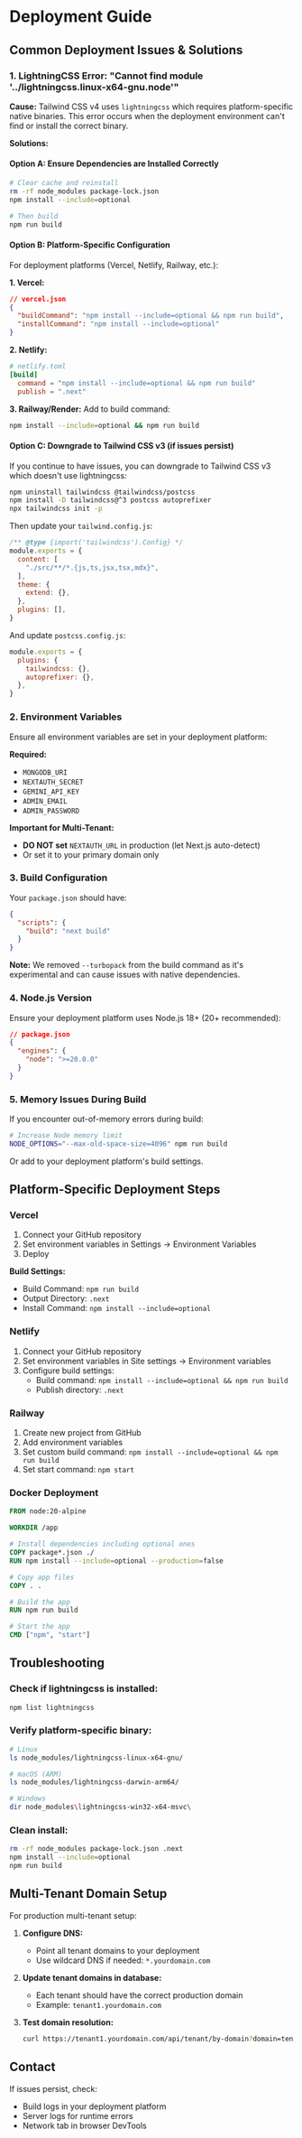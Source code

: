 # Deployment Guide

## Common Deployment Issues & Solutions

### 1. LightningCSS Error: "Cannot find module '../lightningcss.linux-x64-gnu.node'"

**Cause:** Tailwind CSS v4 uses `lightningcss` which requires platform-specific native binaries. This error occurs when the deployment environment can't find or install the correct binary.

**Solutions:**

#### Option A: Ensure Dependencies are Installed Correctly

```bash
# Clear cache and reinstall
rm -rf node_modules package-lock.json
npm install --include=optional

# Then build
npm run build
```

#### Option B: Platform-Specific Configuration

For deployment platforms (Vercel, Netlify, Railway, etc.):

**1. Vercel:**
```json
// vercel.json
{
  "buildCommand": "npm install --include=optional && npm run build",
  "installCommand": "npm install --include=optional"
}
```

**2. Netlify:**
```toml
# netlify.toml
[build]
  command = "npm install --include=optional && npm run build"
  publish = ".next"
```

**3. Railway/Render:**
Add to build command:
```bash
npm install --include=optional && npm run build
```

#### Option C: Downgrade to Tailwind CSS v3 (if issues persist)

If you continue to have issues, you can downgrade to Tailwind CSS v3 which doesn't use lightningcss:

```bash
npm uninstall tailwindcss @tailwindcss/postcss
npm install -D tailwindcss@^3 postcss autoprefixer
npx tailwindcss init -p
```

Then update your `tailwind.config.js`:
```js
/** @type {import('tailwindcss').Config} */
module.exports = {
  content: [
    "./src/**/*.{js,ts,jsx,tsx,mdx}",
  ],
  theme: {
    extend: {},
  },
  plugins: [],
}
```

And update `postcss.config.js`:
```js
module.exports = {
  plugins: {
    tailwindcss: {},
    autoprefixer: {},
  },
}
```

### 2. Environment Variables

Ensure all environment variables are set in your deployment platform:

**Required:**
- `MONGODB_URI`
- `NEXTAUTH_SECRET`
- `GEMINI_API_KEY`
- `ADMIN_EMAIL`
- `ADMIN_PASSWORD`

**Important for Multi-Tenant:**
- **DO NOT set** `NEXTAUTH_URL` in production (let Next.js auto-detect)
- Or set it to your primary domain only

### 3. Build Configuration

Your `package.json` should have:
```json
{
  "scripts": {
    "build": "next build"
  }
}
```

**Note:** We removed `--turbopack` from the build command as it's experimental and can cause issues with native dependencies.

### 4. Node.js Version

Ensure your deployment platform uses Node.js 18+ (20+ recommended):

```json
// package.json
{
  "engines": {
    "node": ">=20.0.0"
  }
}
```

### 5. Memory Issues During Build

If you encounter out-of-memory errors during build:

```bash
# Increase Node memory limit
NODE_OPTIONS="--max-old-space-size=4096" npm run build
```

Or add to your deployment platform's build settings.

## Platform-Specific Deployment Steps

### Vercel

1. Connect your GitHub repository
2. Set environment variables in Settings → Environment Variables
3. Deploy

**Build Settings:**
- Build Command: `npm run build`
- Output Directory: `.next`
- Install Command: `npm install --include=optional`

### Netlify

1. Connect your GitHub repository
2. Set environment variables in Site settings → Environment variables
3. Configure build settings:
   - Build command: `npm install --include=optional && npm run build`
   - Publish directory: `.next`

### Railway

1. Create new project from GitHub
2. Add environment variables
3. Set custom build command: `npm install --include=optional && npm run build`
4. Set start command: `npm start`

### Docker Deployment

```dockerfile
FROM node:20-alpine

WORKDIR /app

# Install dependencies including optional ones
COPY package*.json ./
RUN npm install --include=optional --production=false

# Copy app files
COPY . .

# Build the app
RUN npm run build

# Start the app
CMD ["npm", "start"]
```

## Troubleshooting

### Check if lightningcss is installed:
```bash
npm list lightningcss
```

### Verify platform-specific binary:
```bash
# Linux
ls node_modules/lightningcss-linux-x64-gnu/

# macOS (ARM)
ls node_modules/lightningcss-darwin-arm64/

# Windows
dir node_modules\lightningcss-win32-x64-msvc\
```

### Clean install:
```bash
rm -rf node_modules package-lock.json .next
npm install --include=optional
npm run build
```

## Multi-Tenant Domain Setup

For production multi-tenant setup:

1. **Configure DNS:**
   - Point all tenant domains to your deployment
   - Use wildcard DNS if needed: `*.yourdomain.com`

2. **Update tenant domains in database:**
   - Each tenant should have the correct production domain
   - Example: `tenant1.yourdomain.com`

3. **Test domain resolution:**
   ```bash
   curl https://tenant1.yourdomain.com/api/tenant/by-domain?domain=tenant1.yourdomain.com
   ```

## Contact

If issues persist, check:
- Build logs in your deployment platform
- Server logs for runtime errors
- Network tab in browser DevTools
